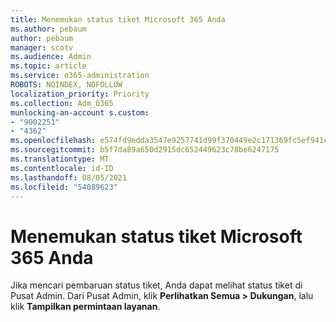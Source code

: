 ```yaml
---
title: Menemukan status tiket Microsoft 365 Anda
ms.author: pebaum
author: pebaum
manager: scotv
ms.audience: Admin
ms.topic: article
ms.service: o365-administration
ROBOTS: NOINDEX, NOFOLLOW
localization_priority: Priority
ms.collection: Adm_O365
munlocking-an-account s.custom:
- "9002251"
- "4362"
ms.openlocfilehash: e574fd9edda3547e9257741d99f370449e2c171369fc5ef941cadc4e70060f0d
ms.sourcegitcommit: b5f7da89a650d2915dc652449623c78be6247175
ms.translationtype: MT
ms.contentlocale: id-ID
ms.lasthandoff: 08/05/2021
ms.locfileid: "54089623"
---
```

# <a name="find-the-status-of-your-microsoft-365-ticket"></a>Menemukan status tiket Microsoft 365 Anda

Jika mencari pembaruan status tiket, Anda dapat melihat status tiket di Pusat Admin. Dari Pusat Admin, klik **Perlihatkan Semua > Dukungan**, lalu klik **Tampilkan permintaan layanan**.

